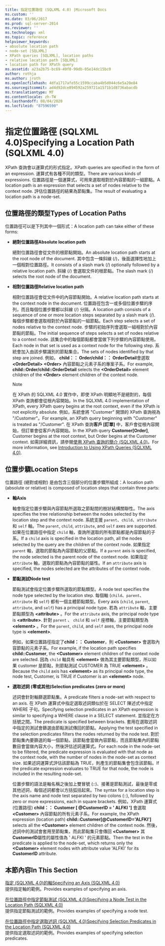 ```yaml
---
title: 指定位置路徑 (SQLXML 4.0) |Microsoft Docs
ms.custom: ''
ms.date: 03/06/2017
ms.prod: sql-server-2014
ms.reviewer: ''
ms.technology: xml
ms.topic: reference
helpviewer_keywords:
- absolute location path
- node-set [SQLXML]
- XPath queries [SQLXML], location paths
- relative location path [SQLXML]
- location path for XPath query
ms.assetid: a23a2b75-bc69-49f0-99db-05e14dc15bc0
author: rothja
ms.author: jroth
ms.openlocfilehash: 4dfa1717afe55c1599ccaba4b5d044c6e5a20e84
ms.sourcegitcommit: ad4d92dce894592a259721a1571b1d8736abacdb
ms.translationtype: MT
ms.contentlocale: zh-TW
ms.lasthandoff: 08/04/2020
ms.locfileid: "87596590"
---
```

# <a name="specifying-a-location-path-sqlxml-40"></a><span data-ttu-id="5ff8b-102">指定位置路徑 (SQLXML 4.0)</span><span class="sxs-lookup"><span data-stu-id="5ff8b-102">Specifying a Location Path (SQLXML 4.0)</span></span>
  <span data-ttu-id="5ff8b-103">XPath 查詢會以運算式的形式指定。</span><span class="sxs-lookup"><span data-stu-id="5ff8b-103">XPath queries are specified in the form of an expression.</span></span> <span data-ttu-id="5ff8b-104">運算式有各種不同的類型。</span><span class="sxs-lookup"><span data-stu-id="5ff8b-104">There are various kinds of expressions.</span></span> <span data-ttu-id="5ff8b-105">位置路徑是一個運算式，可用來選取相對於內容節點的一組節點。</span><span class="sxs-lookup"><span data-stu-id="5ff8b-105">A location path is an expression that selects a set of nodes relative to the context node.</span></span> <span data-ttu-id="5ff8b-106">評估位置路徑的結果為節點集。</span><span class="sxs-lookup"><span data-stu-id="5ff8b-106">The result of evaluating a location path is a node-set.</span></span>  
  
## <a name="types-of-location-paths"></a><span data-ttu-id="5ff8b-107">位置路徑的類型</span><span class="sxs-lookup"><span data-stu-id="5ff8b-107">Types of Location Paths</span></span>  
 <span data-ttu-id="5ff8b-108">位置路徑可以是下列其中一個形式：</span><span class="sxs-lookup"><span data-stu-id="5ff8b-108">A location path can take either of these forms:</span></span>  
  
-   <span data-ttu-id="5ff8b-109">**絕對位置路徑**</span><span class="sxs-lookup"><span data-stu-id="5ff8b-109">**Absolute location path**</span></span>  
  
     <span data-ttu-id="5ff8b-110">絕對位置路徑會從文件的根節點開始。</span><span class="sxs-lookup"><span data-stu-id="5ff8b-110">An absolute location path starts at the root node of the document.</span></span> <span data-ttu-id="5ff8b-111">其中包含一條斜線 (/)，後面選擇性地加上一個相對位置路徑。</span><span class="sxs-lookup"><span data-stu-id="5ff8b-111">It consists of a slash mark (/) optionally followed by a relative location path.</span></span> <span data-ttu-id="5ff8b-112">斜線 (/) 會選取文件的根節點。</span><span class="sxs-lookup"><span data-stu-id="5ff8b-112">The slash mark (/) selects the root node of the document.</span></span>  
  
-   <span data-ttu-id="5ff8b-113">**相對位置路徑**</span><span class="sxs-lookup"><span data-stu-id="5ff8b-113">**Relative location path**</span></span>  
  
     <span data-ttu-id="5ff8b-114">相對位置路徑會從文件中的內容節點開始。</span><span class="sxs-lookup"><span data-stu-id="5ff8b-114">A relative location path starts at the context node in the document.</span></span> <span data-ttu-id="5ff8b-115">位置路徑包含一或多個位置步驟的序列，而且每個位置步驟都以斜線 (/) 分隔。</span><span class="sxs-lookup"><span data-stu-id="5ff8b-115">A location path consists of a sequence of one or more location steps separated by a slash mark (/).</span></span> <span data-ttu-id="5ff8b-116">每個步驟都會選取相對於內容節點的一組節點。</span><span class="sxs-lookup"><span data-stu-id="5ff8b-116">Each step selects a set of nodes relative to the context node.</span></span> <span data-ttu-id="5ff8b-117">步驟的初始序列會選取一組相對於內容節點的節點。</span><span class="sxs-lookup"><span data-stu-id="5ff8b-117">The initial sequence of steps selects a set of nodes relative to a context node.</span></span> <span data-ttu-id="5ff8b-118">該集合中的每個節點都會當做下列步驟的內容節點使用。</span><span class="sxs-lookup"><span data-stu-id="5ff8b-118">Each node in that set is used as a context node for the following step.</span></span> <span data-ttu-id="5ff8b-119">系統會加入由該步驟識別的節點集合。</span><span class="sxs-lookup"><span data-stu-id="5ff8b-119">The sets of nodes identified by that step are joined.</span></span> <span data-ttu-id="5ff8b-120">例如， **child：： Order/child：： OrderDetail**會選取 **\<OrderDetail>** **\<Order>** 內容節點之元素子系的專案子系。</span><span class="sxs-lookup"><span data-stu-id="5ff8b-120">For example, **child::Order/child::OrderDetail** selects the **\<OrderDetail>** element children of the **\<Order>** element children of the context node.</span></span>  
  
    > [!NOTE]  
    >  <span data-ttu-id="5ff8b-121">在 XPath 的 SQLXML 4.0 實作中，即使 XPath 明顯地不是絕對的，每個 XPath 查詢都會從根內容開始。</span><span class="sxs-lookup"><span data-stu-id="5ff8b-121">In the SQLXML 4.0 implementation of XPath, every XPath query begins at the root context, even if the XPath is not explicitly absolute.</span></span> <span data-ttu-id="5ff8b-122">例如，系統會將 "Customer" 開頭的 XPath 查詢視為 "/Customer"。</span><span class="sxs-lookup"><span data-stu-id="5ff8b-122">For example, an XPath query beginning with "Customer" is treated as "/Customer".</span></span> <span data-ttu-id="5ff8b-123">在 XPath 查詢**客戶 [訂單]** 中，客戶會從根內容開始，但訂單會從客戶內容開始。</span><span class="sxs-lookup"><span data-stu-id="5ff8b-123">In the XPath query **Customer[Order]**, Customer begins at the root context, but Order begins at the Customer context.</span></span> <span data-ttu-id="5ff8b-124">如需詳細資訊，請參閱[使用 XPath 查詢的簡介 &#40;SQLXML 4.0&#41;](../introduction-to-using-xpath-queries-sqlxml-4-0.md)。</span><span class="sxs-lookup"><span data-stu-id="5ff8b-124">For more information, see [Introduction to Using XPath Queries &#40;SQLXML 4.0&#41;](../introduction-to-using-xpath-queries-sqlxml-4-0.md).</span></span>  
  
## <a name="location-steps"></a><span data-ttu-id="5ff8b-125">位置步驟</span><span class="sxs-lookup"><span data-stu-id="5ff8b-125">Location Steps</span></span>  
 <span data-ttu-id="5ff8b-126">位置路徑 (絕對或相對) 是由包含三個部分的位置步驟所組成：</span><span class="sxs-lookup"><span data-stu-id="5ff8b-126">A location path (absolute or relative) is composed of location steps that contain three parts:</span></span>  
  
-   <span data-ttu-id="5ff8b-127">**軸**</span><span class="sxs-lookup"><span data-stu-id="5ff8b-127">**Axis**</span></span>  
  
     <span data-ttu-id="5ff8b-128">軸會指定位置步驟與內容節點所選取之節點間的樹狀結構關聯性。</span><span class="sxs-lookup"><span data-stu-id="5ff8b-128">The axis specifies the tree relationship between the nodes selected by the location step and the context node.</span></span> <span data-ttu-id="5ff8b-129">系統支援 `parent`、`child`、`attribute` 和 `self` 軸。</span><span class="sxs-lookup"><span data-stu-id="5ff8b-129">The `parent`, `child`, `attribute`, and `self` axes are supported.</span></span> <span data-ttu-id="5ff8b-130">如果在位置路徑中指定 `child` 軸，查詢所選取的所有節點都是內容節點的子系。</span><span class="sxs-lookup"><span data-stu-id="5ff8b-130">If a `child` axis is specified in the location path, all the nodes selected by the query are the children of the context node.</span></span> <span data-ttu-id="5ff8b-131">如果指定 `parent` 軸，選取的節點為內容節點的父節點。</span><span class="sxs-lookup"><span data-stu-id="5ff8b-131">If a `parent` axis is specified, the node selected is the parent node of the context node.</span></span> <span data-ttu-id="5ff8b-132">如果指定 `attribute` 軸，選取的節點為內容節點的屬性。</span><span class="sxs-lookup"><span data-stu-id="5ff8b-132">If an `attribute` axis is specified, the nodes selected are the attributes of the context node.</span></span>  
  
-   <span data-ttu-id="5ff8b-133">**節點測試**</span><span class="sxs-lookup"><span data-stu-id="5ff8b-133">**Node test**</span></span>  
  
     <span data-ttu-id="5ff8b-134">節點測試會指定位置步驟所選取的節點類型。</span><span class="sxs-lookup"><span data-stu-id="5ff8b-134">A node test specifies the node type selected by the location step.</span></span> <span data-ttu-id="5ff8b-135">每個軸 (`child`、`parent`、`attribute` 和 `self`) 都有一個主體節點類型。</span><span class="sxs-lookup"><span data-stu-id="5ff8b-135">Every axis (`child`, `parent`, `attribute`, and `self`) has a principal node type.</span></span> <span data-ttu-id="5ff8b-136">若為 `attribute` 軸，主要節點類型為 **\<attribute>** 。</span><span class="sxs-lookup"><span data-stu-id="5ff8b-136">For the `attribute` axis, the principal node type is **\<attribute>**.</span></span> <span data-ttu-id="5ff8b-137">針對 `parent` 、 `child` 和 `self` 座標軸，主要節點類型為 **\<element>** 。</span><span class="sxs-lookup"><span data-stu-id="5ff8b-137">For the `parent`, `child`, and `self` axes, the principal node type is **\<element>**.</span></span>  
  
     <span data-ttu-id="5ff8b-138">例如，如果位置路徑指定了**child：： Customer**，則 **\<Customer>** 會選取內容節點的元素子系。</span><span class="sxs-lookup"><span data-stu-id="5ff8b-138">For example, if the location path specifies **child::Customer**, the **\<Customer>** element children of the context node are selected.</span></span> <span data-ttu-id="5ff8b-139">因為 `child` 軸具有 **\<element>** 做為其主要節點類型，所以如果 customer 是節點，則節點測試 CUSTOMER 為 TRUE **\<element>** 。</span><span class="sxs-lookup"><span data-stu-id="5ff8b-139">Because the `child` axis has **\<element>** as its principal node type, the node test, Customer, is TRUE if Customer is an **\<element>** node.</span></span>  
  
-   <span data-ttu-id="5ff8b-140">**選取述詞 (零或其他)**</span><span class="sxs-lookup"><span data-stu-id="5ff8b-140">**Selection predicates (zero or more)**</span></span>  
  
     <span data-ttu-id="5ff8b-141">述詞會針對軸篩選節點集。</span><span class="sxs-lookup"><span data-stu-id="5ff8b-141">A predicate filters a node-set with respect to an axis.</span></span> <span data-ttu-id="5ff8b-142">在 XPath 運算式中指定選取述詞類似於在 SELECT 陳述式中指定 WHERE 子句。</span><span class="sxs-lookup"><span data-stu-id="5ff8b-142">Specifying selection predicates in an XPath expression is similar to specifying a WHERE clause in a SELECT statement.</span></span> <span data-ttu-id="5ff8b-143">並指定在方括號之間。</span><span class="sxs-lookup"><span data-stu-id="5ff8b-143">The predicate is specified between brackets.</span></span> <span data-ttu-id="5ff8b-144">套用在選取述詞中指定的測試會篩選由節點測試傳回的節點。</span><span class="sxs-lookup"><span data-stu-id="5ff8b-144">Applying the test specified in the selection predicates filters the nodes returned by the node test.</span></span> <span data-ttu-id="5ff8b-145">對於節點集內要篩選的每一個節點，該節點會當做內容節點，而且節點集內的節點數目會當做內容大小，然後評估述詞運算式。</span><span class="sxs-lookup"><span data-stu-id="5ff8b-145">For each node in the node-set to be filtered, the predicate expression is evaluated with that node as the context node, with the number of nodes in the node-set as context size.</span></span> <span data-ttu-id="5ff8b-146">如果述詞運算式評估該節點為 TRUE，則產生的節點集會包含該節點。</span><span class="sxs-lookup"><span data-stu-id="5ff8b-146">If the predicate expression evaluates to TRUE for that node, the node is included in the resulting node-set.</span></span>  
  
     <span data-ttu-id="5ff8b-147">位置步驟的語法是軸名稱之後加上雙冒號 (::)、接著是節點測試，最後是零或其他述詞，每個述詞都會以方括弧括起來。</span><span class="sxs-lookup"><span data-stu-id="5ff8b-147">The syntax for a location step is the axis name and node test separated by two colons (::), followed by zero or more expressions, each in square brackets.</span></span> <span data-ttu-id="5ff8b-148">例如，XPath 運算式 (位置路徑) **child：： Customer [ @CustomerID = ' ALFKI ']** 會選取 **\<Customer>** 內容節點的所有元素子系。</span><span class="sxs-lookup"><span data-stu-id="5ff8b-148">For example, the XPath expression (location path) **child::Customer[@CustomerID='ALFKI']** selects all the **\<Customer>** element children of the context node.</span></span> <span data-ttu-id="5ff8b-149">然後，述詞中的測試會套用至節點集，而此節點集只會傳回 **\<Customer>** 其**CustomerID**屬性的屬性值為 ' ALFKI ' 的元素節點。</span><span class="sxs-lookup"><span data-stu-id="5ff8b-149">Then the test in the predicate is applied to the node-set, which returns only the **\<Customer>** element nodes with attribute value 'ALFKI' for its **CustomerID** attribute.</span></span>  
  
## <a name="in-this-section"></a><span data-ttu-id="5ff8b-150">本節內容</span><span class="sxs-lookup"><span data-stu-id="5ff8b-150">In This Section</span></span>  
 [<span data-ttu-id="5ff8b-151">指定 &#40;SQLXML 4.0&#41;的軸</span><span class="sxs-lookup"><span data-stu-id="5ff8b-151">Specifying an Axis &#40;SQLXML 4.0&#41;</span></span>](specifying-an-axis-sqlxml-4-0.md)  
 <span data-ttu-id="5ff8b-152">提供指定軸的範例。</span><span class="sxs-lookup"><span data-stu-id="5ff8b-152">Provides examples of specifying an axis.</span></span>  
  
 [<span data-ttu-id="5ff8b-153">在位置路徑中指定節點測試 &#40;SQLXML 4.0&#41;</span><span class="sxs-lookup"><span data-stu-id="5ff8b-153">Specifying a Node Test in the Location Path &#40;SQLXML 4.0&#41;</span></span>](specifying-a-node-test-in-the-location-path-sqlxml-4-0.md)  
 <span data-ttu-id="5ff8b-154">提供指定節點測試的範例。</span><span class="sxs-lookup"><span data-stu-id="5ff8b-154">Provides examples of specifying a node test.</span></span>  
  
 [<span data-ttu-id="5ff8b-155">在位置路徑中指定選取述詞 &#40;SQLXML 4.0&#41;</span><span class="sxs-lookup"><span data-stu-id="5ff8b-155">Specifying Selection Predicates in the Location Path &#40;SQLXML 4.0&#41;</span></span>](specifying-selection-predicates-in-the-location-path-sqlxml-4-0.md)  
 <span data-ttu-id="5ff8b-156">提供指定選取述詞的範例。</span><span class="sxs-lookup"><span data-stu-id="5ff8b-156">Provides examples of specifying selection predicates.</span></span>  
  
  
